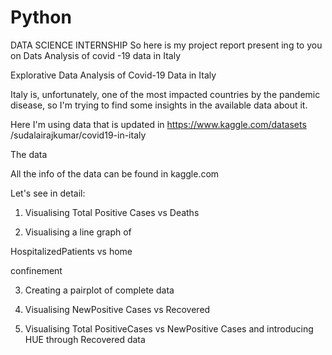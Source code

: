 # Python
DATA SCIENCE INTERNSHIP
So here is my project report present ing to you on Dats Analysis of covid -19 data in Italy

Explorative Data Analysis of Covid-19 Data in Italy

Italy is, unfortunately, one of the most impacted countries by the pandemic disease, so I'm trying to find some insights in the available data about it.

Here I'm using data that is updated in https://www.kaggle.com/datasets /sudalairajkumar/covid19-in-italy

The data

All the info of the data can be found in kaggle.com

Let's see in detail:

1. Visualising Total Positive Cases vs Deaths

2. Visualising a line graph of

HospitalizedPatients vs home

confinement

3. Creating a pairplot of complete data

4. Visualising NewPositive Cases vs Recovered

5. Visualising Total PositiveCases vs NewPositive Cases and introducing HUE through Recovered data


